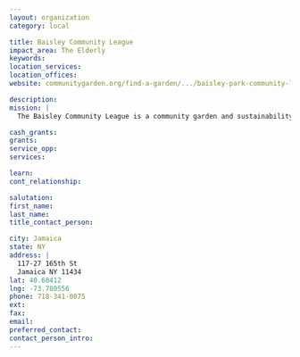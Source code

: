 ```yaml
---
layout: organization
category: local

title: Baisley Community League
impact_area: The Elderly
keywords: 
location_services: 
location_offices: 
website: communitygarden.org/find-a-garden/.../baisley-park-community-league

description: 
mission: |
  The Baisley Community League is a community garden and sustainability project.

cash_grants: 
grants: 
service_opp: 
services: 

learn: 
cont_relationship: 

salutation: 
first_name: 
last_name: 
title_contact_person: 

city: Jamaica
state: NY
address: |
  117-27 165th St  
  Jamaica NY 11434
lat: 40.68412
lng: -73.780556
phone: 718-341-0075
ext: 
fax: 
email: 
preferred_contact: 
contact_person_intro: 
---
```

